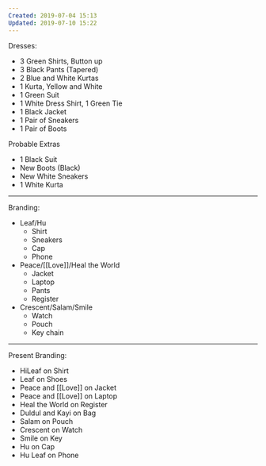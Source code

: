 ```yaml
---
Created: 2019-07-04 15:13
Updated: 2019-07-10 15:22
---
```



Dresses:

- 3 Green Shirts, Button up
- 3 Black Pants (Tapered)
- 2 Blue and White Kurtas
- 1 Kurta, Yellow and White
- 1 Green Suit
- 1 White Dress Shirt, 1 Green Tie
- 1 Black Jacket
- 1 Pair of Sneakers
- 1 Pair of Boots

Probable Extras

- 1 Black Suit
- New Boots (Black)
- New White Sneakers
- 1 White Kurta
---

Branding:

- Leaf/Hu
    - Shirt
    - Sneakers
    - Cap
    - Phone
- Peace/[[Love]]/Heal the World
    - Jacket
    - Laptop
    - Pants
    - Register
- Crescent/Salam/Smile
    - Watch
    - Pouch
    - Key chain
---

Present Branding:

- HiLeaf on Shirt
- Leaf on Shoes
- Peace and [[Love]] on Jacket
- Peace and [[Love]] on Laptop
- Heal the World on Register
- Duldul and Kayi on Bag
- Salam on Pouch
- Crescent on Watch
- Smile on Key
- Hu on Cap
- Hu Leaf on Phone